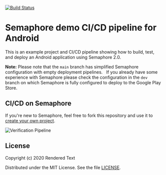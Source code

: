 [![Build Status](https://semaphore-demos.semaphoreci.com/badges/semaphore-demo-android/branches/main.svg)](https://semaphore-demos.semaphoreci.com/projects/semaphore-demo-android)

# Semaphore demo CI/CD pipeline for Android
This is an example project and CI/CD pipeline showing how to build, test, and
deploy an Android application using Semaphore 2.0.

**Note:** Please note that the `main` branch has simplified Semaphore configuration with empty deployment pipelines.  
If you already have some experience with Semaphore please check the configuration in the `dev` branch on which Semaphore is fully configured to deploy to the Google Play Store.

## CI/CD on Semaphore
If you're new to Semaphore, feel free to fork this repository and use it to
[create your own
project](https://docs.semaphoreci.com/guided-tour/creating-your-first-project/).

![Verification Pipeline](images/simplified.png)


## License
Copyright (c) 2020 Rendered Text

Distributed under the MIT License. See the file [LICENSE](LICENSE).
